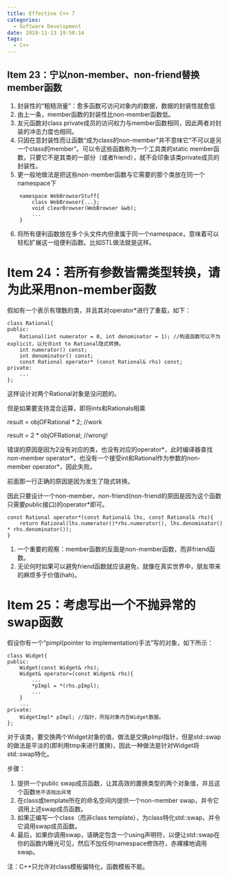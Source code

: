 ```yaml
---
title: Effective C++ 7
categories:
  - Software Development
date: 2019-11-13 19:58:14
tags:
  - C++
---
```

## Item 23：宁以non-member、non-friend替换member函数
1. 封装性的“粗糙测量”：愈多函数可访问对象内的数据，数据的封装性就愈低
2. 由上一条，member函数的封装性比non-member函数低。
3. 友元函数对class private成员的访问权力与member函数相同，因此两者对封装的冲击力度也相同。
4. 只因在意封装性而让函数“成为class的non-member”并不意味它“不可以是另一个class的member”。可以令这些函数称为一个工具类的static member函数，只要它不是其类的一部分（或者friend），就不会印象该类private成员的封装性。
5. 更一般地做法是把这些non-member函数与它需要的那个类放在同一个namespace下
```
	namespace WebBrowserStuff{
		class WebBrowser{...};
		void clearBrowser(WebBrowser &wb);
		...
	}
```
6. 将所有便利函数放在多个头文件内但隶属于同一个namespace，意味着可以轻松扩展这一组便利函数。比如STL做法就是这样。

# Item 24：若所有参数皆需类型转换，请为此采用non-member函数
假如有一个表示有理数的类，并且其对operator*进行了重载，如下：
```
class Rational{
public:
	Rational(int numerator = 0, int denominator = 1); //构造函数可以不为explicit，以允许int to Rational隐式转换。
	int numerator() const;
	int denominator() const;
	const Rational operator* (const Rational& rhs) const;
private:
	...
};
```
这样设计对两个Rational对象是没问题的。

但是如果要支持混合运算，即将ints和Rationals相乘

result = objOFRational * 2; //work

result = 2 * objOFRational; //wrong!

错误的原因是因为2没有对应的类，也没有对应的operator*，此时编译器查找non-member operator*，也没有一个接受int和Rational作为参数的non-member operator*，因此失败。

前面那一行正确的原因是因为发生了隐式转换。

因此只要设计一个non-member，non-friend(non-friend的原因是因为这个函数只需要public接口)的operator*即可。
```
const Rational operator*(const Rational& lhs, const Rational& rhs){
	return Rational(lhs.numerator()*rhs.numerator(), lhs.denominator() * rhs.denominator());
}
```
1. 一个重要的观察：member函数的反面是non-member函数，而非friend函数。
2. 无论何时如果可以避免friend函数就应该避免，就像在真实世界中，朋友带来的麻烦多于价值(hah)。

# Item 25：考虑写出一个不抛异常的swap函数
假设你有一个“pimpl(pointer to implementation)手法”写的对象，如下所示：
```
class Widget{
public:
	Widget(const Widget& rhs);
	Widget& operator=(const Widget& rhs){
		...
		*pImpl = *(rhs.pImpl);
		...
	}
	...
private:
	WidgetImpl* pImpl; //指针，所指对象内含Widget数据。
};
```
对于该类，要交换两个Widget对象的值，做法是交换pImpl指针，但是std::swap的做法是平淡的(即利用tmp来进行置换)，因此一种做法是针对Widget将std::swap特化。

步骤：

1. 提供一个public swap成员函数，让其高效的置换类型的两个对象值，并且这个函数`绝不该抛出异常`
2. 在class或template所在的命名空间内提供一个non-member swap，并令它调用上述swap成员函数。
3. 如果正编写一个class（而非class template），为class特化std::swap，并令它调用swap成员函数。
4. 最后，如果你调用swap，请确定包含一个using声明符，以便让std::swap在你的函数内曝光可见，然后不加任何namespace修饰符，赤裸裸地调用swap。

注：C++只允许对class模板偏特化，函数模板不能。
